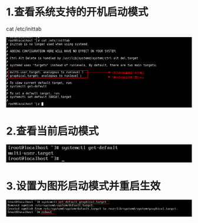 # 1.查看系统支持的开机启动模式

cat /etc/inittab  

![](https://github.com/weixiaozheqingfu/learning/blob/master/CentOS%207/%E5%9B%BE%E5%BA%93/%E5%BE%AE%E4%BF%A1%E6%88%AA%E5%9B%BE_20180614213020.png)
# 2.查看当前启动模式
![](https://github.com/weixiaozheqingfu/learning/blob/master/CentOS%207/%E5%9B%BE%E5%BA%93/%E9%80%9Atoon%E6%88%AA%E5%9B%BE20180620131152.png)
# 3.设置为图形启动模式并重启生效
![](https://github.com/weixiaozheqingfu/learning/blob/master/CentOS%207/%E5%9B%BE%E5%BA%93/%E9%80%9Atoon%E6%88%AA%E5%9B%BE20180620131414.png)
